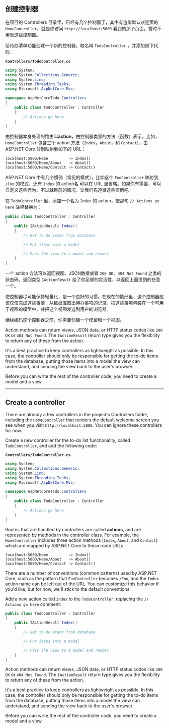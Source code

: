 ## 创建控制器

在项目的 Controllers 目录里，已经有几个控制器了，其中有渲染默认欢迎页的 `HomeController`，就是你访问 `http://localhost:5000` 看到的那个页面。暂时不用管这些控制器。

给待办清单功能创建一个新的控制器，取名叫 `TodoController` ，并添加如下代码：

**`Controllers/TodoController.cs`**

``` csharp
using System;
using System.Collections.Generic;
using System.Linq;
using System.Threading.Tasks;
using Microsoft.AspNetCore.Mvc;

namespace AspNetCoreTodo.Controllers
{
    public class TodoController : Controller
    {
        // Actions go here
    }
}
```

由控制器本身处理的路由叫**action**，由控制器类里的方法（函数）表示。比如，`HomeController` 包含三个 action 方法（`Index`，`About`，和 `Contact`），由 ASP.NET Core 分别映射到如下的 URL：

```text
localhost:5000/Home         -> Index()
localhost:5000/Home/About   -> About()
localhost:5000/Home/Contact -> Contact()
```

ASP.NET Core 中有几个惯例（常见的模式），比如这个 `FooController` 映射到 `/Foo` 的模式，还有 `Index` 的 action名 可以在 URL 里省略。如果你有需要，可以自定义这些行为，不过就目前的情况，让我们先遵循这些惯例吧。

在 `TodoController` 里，添加一个名为 `Index` 的 action，把那句 `// Actions go here` 注释替换为：

```csharp
public class TodoController : Controller
{
    public IActionResult Index()
    {
        // Get to-do items from database

        // Put items into a model

        // Pass the view to a model and render
    }
}
```

一个 action 方法可以返回视图、JSON数据或者 `200 OK`、`404 Not Found` 之类的状态码。返回类型 `IActionResult` 给了你足够的灵活性，以返回上面提到的任意一个。

使控制器尽可能保持轻量化，是一个良好的习惯。在现在的情形里，这个控制器应该仅仅完成这些事情：从数据库取出待办事项的记录，把这些事项包装在一个可用于视图的模型中，并把这个视图发送到用户的浏览器。

继续编码这个控制器之前，你需要创建一个模型和一个视图。

Action methods can return views, JSON data, or HTTP status codes like `200 OK` or `404 Not Found`. The `IActionResult` return type gives you the flexibility to return any of these from the action.

It's a best practice to keep controllers as lightweight as possible. In this case, the controller should only be responsible for getting the to-do items from the database, putting those items into a model the view can understand, and sending the view back to the user's browser.

Before you can write the rest of the controller code, you need to create a model and a view.

---

## Create a controller

There are already a few controllers in the project's Controllers folder, including the `HomeController` that renders the default welcome screen you see when you visit `http://localhost:5000`. You can ignore these controllers for now.

Create a new controller for the to-do list functionality, called `TodoController`, and add the following code:

**`Controllers/TodoController.cs`**

``` csharp
using System;
using System.Collections.Generic;
using System.Linq;
using System.Threading.Tasks;
using Microsoft.AspNetCore.Mvc;

namespace AspNetCoreTodo.Controllers
{
    public class TodoController : Controller
    {
        // Actions go here
    }
}
```

Routes that are handled by controllers are called **actions**, and are represented by methods in the controller class. For example, the `HomeController` includes three action methods (`Index`, `About`, and `Contact`) which are mapped by ASP.NET Core to these route URLs:

```
localhost:5000/Home         -> Index()
localhost:5000/Home/About   -> About()
localhost:5000/Home/Contact -> Contact()
```

There are a number of conventions (common patterns) used by ASP.NET Core, such as the pattern that `FooController` becomes `/Foo`, and the `Index` action name can be left out of the URL. You can customize this behavior if you'd like, but for now, we'll stick to the default conventions.

Add a new action called `Index` to the `TodoController`, replacing the  `// Actions go here` comment:

```csharp
public class TodoController : Controller
{
    public IActionResult Index()
    {
        // Get to-do items from database

        // Put items into a model

        // Pass the view to a model and render
    }
}
```

Action methods can return views, JSON data, or HTTP status codes like `200 OK` or `404 Not Found`. The `IActionResult` return type gives you the flexibility to return any of these from the action.

It's a best practice to keep controllers as lightweight as possible. In this case, the controller should only be responsible for getting the to-do items from the database, putting those items into a model the view can understand, and sending the view back to the user's browser.

Before you can write the rest of the controller code, you need to create a model and a view.
